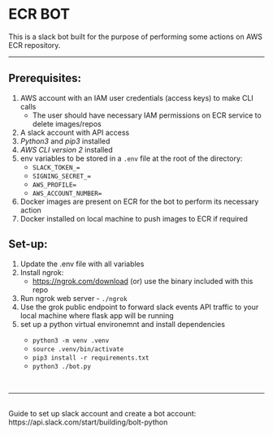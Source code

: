 # ECR BOT
This is a slack bot built for the purpose of performing some actions on AWS ECR repository.

---

## Prerequisites:
1. AWS account with an IAM user credentials (access keys) to make CLI calls
    - The user should have necessary IAM permissions on ECR service to delete images/repos
2. A slack account with API access</li>
3. *Python3* and *pip3* installed</li>
4. *AWS CLI version 2* installed</li>
5. env variables to be stored in a `.env` file at the root of the directory:
    - `SLACK_TOKEN_=`
    - `SIGNING_SECRET_=`
    - `AWS_PROFILE=`
    - `AWS_ACCOUNT_NUMBER=`
6. Docker images are present on ECR for the bot to perform its necessary action</li>
7. Docker installed on local machine to push images to ECR if required</li>


## Set-up:
1.  Update the .env file with all variables
2. Install ngrok:
    - https://ngrok.com/download (or) use the binary included with this repo
3. Run ngrok web server - `./ngrok`
4. Use the grok public endpoint to forward slack events API traffic to your local machine where flask app will be running
5. set up a python virtual environemnt and install dependencies</li>
    - `python3 -m venv .venv`
    - `source .venv/bin/activate`
    - `pip3 install -r requirements.txt`
    - `python3 ./bot.py`

<br>

---
<br>
Guide to set up slack account and create a bot account:
https://api.slack.com/start/building/bolt-python
